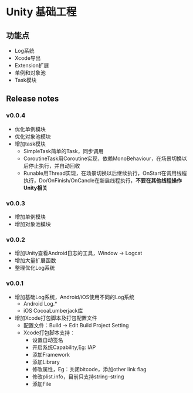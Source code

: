 # Unity 基础工程

## 功能点
- Log系统
- Xcode导出
- Extension扩展
- 单例和对象池
- Task模块

## Release notes
### v0.0.4
- 优化单例模块
- 优化对象池模块
- 增加task模块
  * SimpleTask简单的Task，同步调用
  * CoroutineTask用Coroutine实现，依赖MonoBehaviour，在场景切换以后停止执行，并自动回收
  * Runable用Thread实现，在场景切换以后继续执行，OnStart在调用线程执行，Do/OnFinish/OnCancle在新启线程执行，**不要在其他线程操作Unity相关**

### v0.0.3
- 增加单例模块
- 增加对象池模块

### v0.0.2
- 增加Unity查看Android日志的工具，Window -> Logcat
- 增加大量扩展函数
- 整理优化Log系统

### v0.0.1
- 增加基础Log系统，Android/iOS使用不同的Log系统
  * Android Log.*
  * iOS CocoaLumberjack库
- 增加Xcode打包脚本及打包配置文件
  * 配置文件：Build -> Edit Build Project Setting
  * Xcode打包脚本支持：
    - 设置自动签名
    - 开启系统Capability,Eg: IAP
    - 添加Framework
    - 添加Library
    - 修改属性，Eg：关闭bitcode，添加other link flag
    - 修改plist.info，目前只支持string-string
    - 添加File
